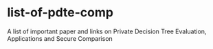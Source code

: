 # list-of-pdte-comp
A list of important paper and links on Private Decision Tree Evaluation, Applications and Secure Comparison
